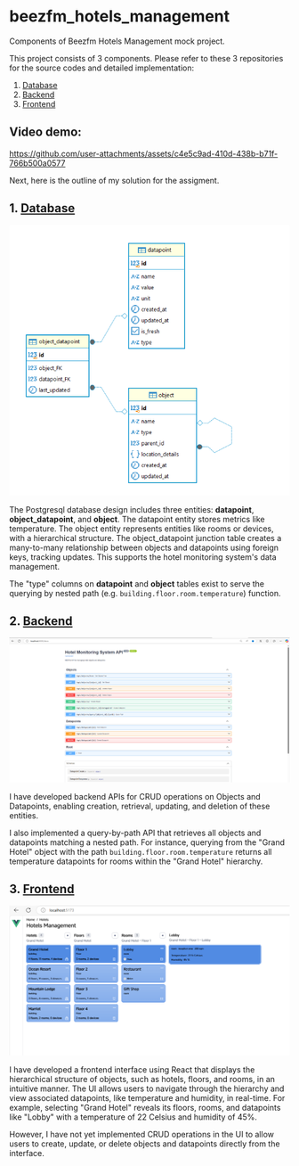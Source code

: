 # beezfm_hotels_management
Components of Beezfm Hotels Management mock project.

This project consists of 3 components. Please refer to these 3 repositories for the source codes and detailed implementation: 

1. [Database](https://github.com/trixt63/beezfm_database)
2. [Backend](https://github.com/trixt63/beezfm_backend)
3. [Frontend](https://github.com/trixt63/beezfm_frontend)

## Video demo:
https://github.com/user-attachments/assets/c4e5c9ad-410d-438b-b71f-766b500a0577



Next, here is the outline of my solution for the assigment.

## 1. [Database](https://github.com/trixt63/beezfm_database)
![Database design](assets/db_design.png)

The Postgresql database design includes three entities: **datapoint**, **object_datapoint**, and **object**. The datapoint entity stores metrics like temperature. The object entity represents entities like rooms or devices, with a hierarchical structure. The object_datapoint junction table creates a many-to-many relationship between objects and datapoints using foreign keys, tracking updates. This supports the hotel monitoring system's data management.

The "type" columns on **datapoint** and **object** tables exist to serve the querying by nested path (e.g. `building.floor.room.temperature`) function.

## 2. [Backend](https://github.com/trixt63/beezfm_backend)
![Backend](assets/backend_doc.png)

I have developed backend APIs for CRUD operations on Objects and Datapoints, enabling creation, retrieval, updating, and deletion of these entities. 

I also implemented a query-by-path API that retrieves all objects and datapoints matching a nested path. For instance, querying from the "Grand Hotel" object with the path `building.floor.room.temperature` returns all temperature datapoints for rooms within the "Grand Hotel" hierarchy.

## 3. [Frontend](https://github.com/trixt63/beezfm_frontend)
![Frontend](assets/frontend_demo.png)

I have developed a frontend interface using React that displays the hierarchical structure of objects, such as hotels, floors, and rooms, in an intuitive manner. The UI allows users to navigate through the hierarchy and view associated datapoints, like temperature and humidity, in real-time. For example, selecting "Grand Hotel" reveals its floors, rooms, and datapoints like "Lobby" with a temperature of 22 Celsius and humidity of 45%. 

However, I have not yet implemented CRUD operations in the UI to allow users to create, update, or delete objects and datapoints directly from the interface.
